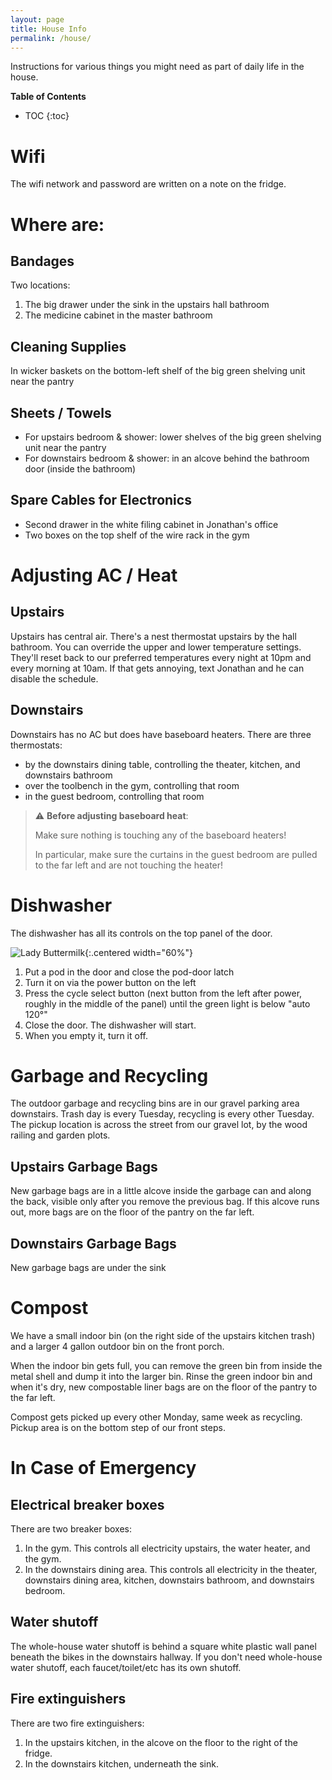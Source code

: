 ```yaml
---
layout: page
title: House Info
permalink: /house/
---
```


Instructions for various things you might need as part of daily life in the house.

**Table of Contents**
* TOC
{:toc}

# Wifi
The wifi network and password are written on a note on the fridge.

# Where are:
## Bandages
Two locations:
1. The big drawer under the sink in the upstairs hall bathroom
2. The medicine cabinet in the master bathroom

## Cleaning Supplies
In wicker baskets on the bottom-left shelf of the big green shelving unit near the pantry

## Sheets / Towels
* For upstairs bedroom & shower: lower shelves of the big green shelving unit near the pantry
* For downstairs bedroom & shower: in an alcove behind the bathroom door (inside the bathroom)

## Spare Cables for Electronics
* Second drawer in the white filing cabinet in Jonathan's office
* Two boxes on the top shelf of the wire rack in the gym

# Adjusting AC / Heat
## Upstairs
Upstairs has central air. There's a nest thermostat upstairs by the hall bathroom. You can override the upper and lower temperature settings. They'll reset back to our preferred temperatures every night at 10pm and every morning at 10am. If that gets annoying, text Jonathan and he can disable the schedule.

## Downstairs
Downstairs has no AC but does have baseboard heaters. There are three thermostats:
* by the downstairs dining table, controlling the theater, kitchen, and downstairs bathroom
* over the toolbench in the gym, controlling that room
* in the guest bedroom, controlling that room

> :warning: **Before adjusting baseboard heat**:
>
> Make sure nothing is touching any of the baseboard heaters!
>
> In particular, make sure the curtains in the guest bedroom are pulled to the far left and are not touching the heater!

# Dishwasher
The dishwasher has all its controls on the top panel of the door.

![Lady Buttermilk](assets/images/dishwasher.png){:.centered width="60%"}

1. Put a pod in the door and close the pod-door latch
2. Turn it on via the power button on the left
3. Press the cycle select button (next button from the left after power, roughly in the middle of the panel) until the green light is below "auto 120°"
4. Close the door. The dishwasher will start.
5. When you empty it, turn it off.

# Garbage and Recycling
The outdoor garbage and recycling bins are in our gravel parking area downstairs. Trash day is every Tuesday, recycling is every other Tuesday. The pickup location is across the street from our gravel lot, by the wood railing and garden plots.

## Upstairs Garbage Bags
New garbage bags are in a little alcove inside the garbage can and along the back, visible only after you remove the previous bag. If this alcove runs out, more bags are on the floor of the pantry on the far left.

## Downstairs Garbage Bags
New garbage bags are under the sink

# Compost
We have a small indoor bin (on the right side of the upstairs kitchen trash) and a larger 4 gallon outdoor bin on the front porch.

When the indoor bin gets full, you can remove the green bin from inside the metal shell and dump it into the larger bin. Rinse the green indoor bin and when it's dry, new compostable liner bags are on the floor of the pantry to the far left.

Compost gets picked up every other Monday, same week as recycling. Pickup area is on the bottom step of our front steps.

# In Case of Emergency
## Electrical breaker boxes
There are two breaker boxes:
1. In the gym. This controls all electricity upstairs, the water heater, and the gym.
2. In the downstairs dining area. This controls all electricity in the theater, downstairs dining area, kitchen, downstairs bathroom, and downstairs bedroom.

## Water shutoff
The whole-house water shutoff is behind a square white plastic wall panel beneath the bikes in the downstairs hallway. If you don't need whole-house water shutoff, each faucet/toilet/etc has its own shutoff.

## Fire extinguishers
There are two fire extinguishers:
1. In the upstairs kitchen, in the alcove on the floor to the right of the fridge.
2. In the downstairs kitchen, underneath the sink.